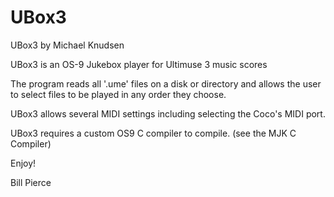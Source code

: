 # UBox3UBox3 by Michael KnudsenUBox3 is an OS-9 Jukebox player for Ultimuse 3 music scoresThe program reads all '.ume' files on a disk or directory and allows the user to select files to be played in any order they choose.UBox3 allows several MIDI settings including selecting the Coco's MIDI port.UBox3 requires a custom OS9 C compiler to compile. (see the MJK C Compiler)Enjoy!Bill Pierce